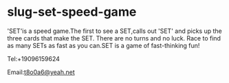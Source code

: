 # slug-set-speed-game

'SET'is a speed game.The first to see a SET,calls out 'SET' and picks up the three cards that make the SET.
There are no turns and no luck.
Race to find as many SETs as fast as you can.SET is a game of fast-thinking fun!

Tel:+19096159624

Email:t8o0a6@yeah.net
